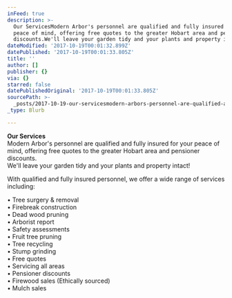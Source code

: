 ```yaml
---
inFeed: true
description: >-
  Our ServicesModern Arbor's personnel are qualified and fully insured for your
  peace of mind, offering free quotes to the greater Hobart area and pensioner
  discounts.We'll leave your garden tidy and your plants and property intact!
dateModified: '2017-10-19T00:01:32.899Z'
datePublished: '2017-10-19T00:01:33.805Z'
title: ''
author: []
publisher: {}
via: {}
starred: false
datePublishedOriginal: '2017-10-19T00:01:33.805Z'
sourcePath: >-
  _posts/2017-10-19-our-servicesmodern-arbors-personnel-are-qualified-and-fully.md
_type: Blurb

---
```

**Our Services**  
Modern Arbor's personnel are qualified and fully insured for your peace of mind, offering free quotes to the greater Hobart area and pensioner discounts.  
We'll leave your garden tidy and your plants and property intact!

With qualified and fully insured personnel, we offer a wide range of services including:

• Tree surgery & removal  
• Firebreak construction  
• Dead wood pruning  
• Arborist report  
• Safety assessments  
• Fruit tree pruning  
• Tree recycling  
• Stump grinding  
• Free quotes  
• Servicing all areas  
• Pensioner discounts  
• Firewood sales (Ethically sourced)  
• Mulch sales